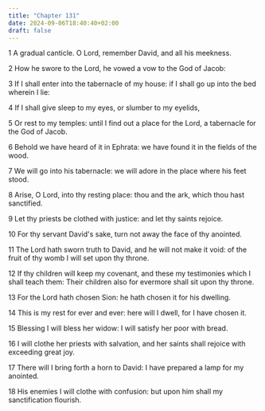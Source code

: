 ```yaml
---
title: "Chapter 131"
date: 2024-09-06T18:40:40+02:00
draft: false
---
```




1 A gradual canticle. O Lord, remember David, and all his meekness.

2 How he swore to the Lord, he vowed a vow to the God of Jacob:

3 If I shall enter into the tabernacle of my house: if I shall go up into the bed wherein I lie:

4 If I shall give sleep to my eyes, or slumber to my eyelids,

5 Or rest to my temples: until I find out a place for the Lord, a tabernacle for the God of Jacob.

6 Behold we have heard of it in Ephrata: we have found it in the fields of the wood.

7 We will go into his tabernacle: we will adore in the place where his feet stood.

8 Arise, O Lord, into thy resting place: thou and the ark, which thou hast sanctified.

9 Let thy priests be clothed with justice: and let thy saints rejoice.

10 For thy servant David's sake, turn not away the face of thy anointed.

11 The Lord hath sworn truth to David, and he will not make it void: of the fruit of thy womb I will set upon thy throne.

12 If thy children will keep my covenant, and these my testimonies which I shall teach them: Their children also for evermore shall sit upon thy throne.

13 For the Lord hath chosen Sion: he hath chosen it for his dwelling.

14 This is my rest for ever and ever: here will I dwell, for I have chosen it.

15 Blessing I will bless her widow: I will satisfy her poor with bread.

16 I will clothe her priests with salvation, and her saints shall rejoice with exceeding great joy.

17 There will I bring forth a horn to David: I have prepared a lamp for my anointed.

18 His enemies I will clothe with confusion: but upon him shall my sanctification flourish.

